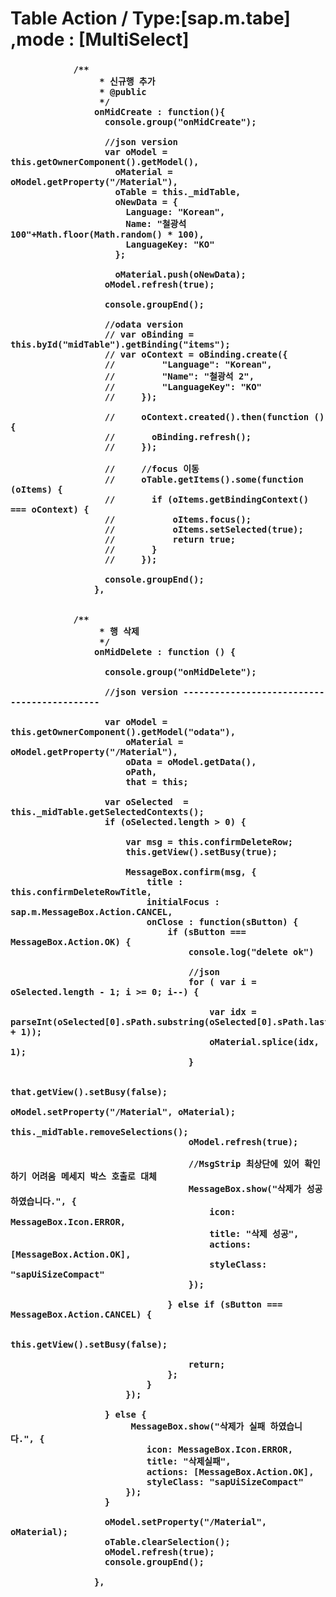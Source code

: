 
# Table Action /  Type:[sap.m.tabe] ,mode : [MultiSelect]

### <Table id="midTable" mode="MultiSelect" width="100%" sticky="HeaderToolbar,ColumnHeaders">
                
                /**
                     * 신규행 추가
                     * @public
                     */
                    onMidCreate : function(){
                      console.group("onMidCreate");
                
                      //json version
                      var oModel = this.getOwnerComponent().getModel(),
                        oMaterial = oModel.getProperty("/Material"),
                        oTable = this._midTable,
                        oNewData = {
                          Language: "Korean",
                          Name: "철광석100"+Math.floor(Math.random() * 100),
                          LanguageKey: "KO"
                        };
                
                        oMaterial.push(oNewData);
                      oModel.refresh(true);
                
                      console.groupEnd();
                
                      //odata version
                      // var oBinding = this.byId("midTable").getBinding("items");
                      // var oContext = oBinding.create({
                      //         "Language": "Korean",
                      //         "Name": "철광석 2",
                      //         "LanguageKey": "KO" 
                      //     });
                
                      //     oContext.created().then(function () {
                      //       oBinding.refresh();                    
                      //     });
                
                      //     //focus 이동
                      //     oTable.getItems().some(function (oItems) {
                      //       if (oItems.getBindingContext() === oContext) {
                      //           oItems.focus();
                      //           oItems.setSelected(true);       
                      //           return true;
                      //       }
                      //     });          
                
                      console.groupEnd();
                    },
                    
                    
                /**
                     * 행 삭제
                     */
                    onMidDelete : function () {
                
                      console.group("onMidDelete");
                
                      //json version --------------------------------------------
                
                      var oModel = this.getOwnerComponent().getModel("odata"),
                          oMaterial = oModel.getProperty("/Material"),
                          oData = oModel.getData(),
                          oPath,
                          that = this;
                
                      var oSelected  = this._midTable.getSelectedContexts();
                      if (oSelected.length > 0) {
                
                          var msg = this.confirmDeleteRow;
                          this.getView().setBusy(true);
                
                          MessageBox.confirm(msg, {
                              title : this.confirmDeleteRowTitle,                        
                              initialFocus : sap.m.MessageBox.Action.CANCEL,
                              onClose : function(sButton) {
                                  if (sButton === MessageBox.Action.OK) {
                                      console.log("delete ok")
                
                                      //json
                                      for ( var i = oSelected.length - 1; i >= 0; i--) {
                                          
                                          var idx = parseInt(oSelected[0].sPath.substring(oSelected[0].sPath.lastIndexOf('/') + 1));
                                          oMaterial.splice(idx, 1);
                                      }
                
                                      that.getView().setBusy(false);
                                      oModel.setProperty("/Material", oMaterial);  
                                      this._midTable.removeSelections();
                                      oModel.refresh(true);  
                                      
                                      //MsgStrip 최상단에 있어 확인하기 어려움 메세지 박스 호출로 대체
                                      MessageBox.show("삭제가 성공 하였습니다.", {
                                          icon: MessageBox.Icon.ERROR,
                                          title: "삭제 성공",
                                          actions: [MessageBox.Action.OK],
                                          styleClass: "sapUiSizeCompact"
                                      });                                
                
                                  } else if (sButton === MessageBox.Action.CANCEL) {
                                     
                                      this.getView().setBusy(false);
                
                                      return;
                                  };
                              }
                          });                          
                
                      } else {
                           MessageBox.show("삭제가 실패 하였습니다.", {
                              icon: MessageBox.Icon.ERROR,
                              title: "삭제실패",
                              actions: [MessageBox.Action.OK],
                              styleClass: "sapUiSizeCompact"
                          });
                      }
                
                      oModel.setProperty("/Material", oMaterial);  
                      oTable.clearSelection();   
                      oModel.refresh(true);  
                      console.groupEnd();
                
                    },    
